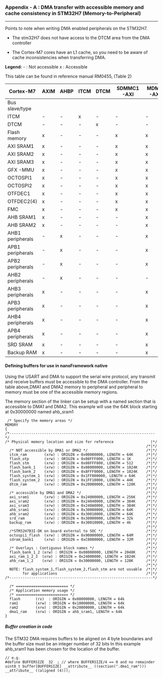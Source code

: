 







### Appendix - A : DMA transfer with accessible memory and cache consistency in STM32H7 (Memory-to-Peripheral)
-------------------------------------------------------------------------------------------

Points to note when writing DMA enabled peripherals on the STM32H7.

-   The stm32H7 does not have access to the DTCM area from the DMA controller

-   The Cortex-M7 cores have an L1 cache, so you need to be aware of cache
    inconsistencies when transferring DMA.

**Legend:** \- : Not accessible   x : Accessible

This table can be found in reference manual RM0455, (Table 2)


| Cortex-M7        | AXIM | AHBP | ITCM | DTCM | SDMMC1-AXI | MDMA-AXI | MDMA-AHBS | DMA2D | LTDC | GFX-MMU | DMA1-MEM | DMA1-PERIPH | DMA2-MEM | DMA2-PERIPH | SDMMC2-AHB | OTG_HS | BDMA1-AHB | BDMA2-AHB |
|------------------|------|------|------|------|------------|----------|-----------|-------|------|---------|----------|-------------|----------|-------------|------------|--------|-----------|-----------|
| Bus slave/type   |      |      |      |      |            |          |           |       |      |         |          |             |          |             |            |        |           |           |
| ITCM             | \-   | \-   | x    | \-   | \-         | \-       | x         | \-    | \-   | \-      | \-       | \-          | \-       | \-          | \-         | \-     | \-        | \-        |
| DTCM             | \-   | \-   | \-   | x    | \-         | \-       | x         | \-    | \-   | \-      | \-       | \-          | \-       | \-          | \-         | \-     | \-        | \-        |
| Flash memory     | x    | \-   | \-   | \-   | x          | x        | x         | \-    | x    | x       | x        | x           | x        | x           | x          | x      | x         | \-        | 
| AXI SRAM1        | x    | \-   | \-   | \-   | x          | x        | \-        | x     | x    | x       | x        | **[X]**     | x        | **[X]**     | x          | x      | \-        | \-        |
| AXI SRAM2        | x    | \-   | \-   | \-   | x          | x        | \-        | x     | x    | x       | x        | **[X]**     | x        | **[X]**     | x          | x      | \-        | \-        |
| AXI SRAM3        | x    | \-   | \-   | \-   | x          | x        | \-        | x     | x    | x       | x        | **[X]**     | x        | **[X]**     | x          | x      | \-        | \-        |
| GFX -MMU         | x    | \-   | \-   | \-   | x          | x        | \-        | x     | x    | \-      | \-       | \-          | \-       | \-          | \-         | \-     | \-        | \-        |
| OCTOSPI1         | x    | \-   | \-   | \-   | x          | x        | \-        | x     | x    | x       | x        | x           | x        | x           | x          | x      | \-        | \-        |
| OCTOSPI2         | x    | \-   | \-   | \-   | x          | x        | \-        | x     | x    | x       | x        | x           | x        | x           | x          | x      | \-        | \-        |
| OTFDEC1          | x    | \-   | \-   | \-   | x          | x        | \-        | x     | x    | x       | x        | x           | x        | x           | x          | x      | \-        | \-        |
| OTFDEC2(4)       | x    | \-   | \-   | \-   | x          | x        | \-        | x     | x    | x       | x        | x           | x        | x           | x          | x      | \-        | \-        |
| FMC              | x    | \-   | \-   | \-   | x          | x        | \-        | x     | x    | x       | x        | x           | x        | x           | x          | x      | \-        | \-        |
| AHB SRAM1        | x    | \-   | \-   | \-   | \-         | x        | \-        | x     | x    | x       | x        | **[X]**     | x        | **[X]**     | x          | x      | x         | \-        |
| AHB SRAM2        | x    | \-   | \-   | \-   | \-         | x        | \-        | x     | x    | x       | x        | **[X]**     | x        | **[X]**     | x          | x      | x         | \-        |
| AHB1 peripherals | \-   | x    | \-   | \-   | \-         | x        | \-        | x     | \-   | \-      | x        | x           | x        | x           | x          | \-     | x         | \-        |
| APB1 peripherals | \-   | x    | \-   | \-   | \-         | x        | \-        | x     | \-   | \-      | x        | x           | x        | x           | x          | \-     | x         | \-        |
| APB2 peripherals | \-   | x    | \-   | \-   | \-         | x        | \-        | x     | \-   | \-      | x        | x           | x        | x           | x          | \-     | x         | \-        |
| AHB2 peripherals | \-   | x    | \-   | \-   | \-         | \-       | \-        | \-    | \-   | \-      | x        | x           | x        | x           | x          | \-     | \-        | \-        |
| AHB3 peripherals | x    | \-   | \-   | \-   | \-         | x        | \-        | \-    | \-   | \-      | \-       | \-          | \-       | \-          | \-         | \-     | \-        | \-        |
| APB3 peripherals | x    | \-   | \-   | \-   | \-         | x        | \-        | \-    | \-   | \-      | \-       | \-          | \-       | \-          | \-         | \-     | \-        | \-        |
| AHB4 peripherals | x    | \-   | \-   | \-   | \-         | x        | \-        | \-    | \-   | \-      | x        | x           | x        | x           | x          | \-     | \-        | x         |
| APB4 peripherals | x    | \-   | \-   | \-   | \-         | x        | \-        | \-    | \-   | \-      | x        | x           | x        | x           | x          | \-     | \-        | x         |
| SRD SRAM         | x    | \-   | \-   | \-   | \-         | x        | \-        | \-    | \-   | \-      | x        | **[X]**      | x       | **[X]**     | x          | \-     | \-        | x         |
| Backup RAM       | x    | \-   | \-   | \-   | \-         | x        | \-        | \-    | \-   | \-      | x        | x           | x        | x           | x          | \-     | \-        | x         |



#### Defining buffers for use in nanoFramework native


Using the USART and DMA to support the serial wire protocol, any transmit and receive buffers must be accessible to the DMA controller.
From the table above,DMA1 and DMA2 memory to peripheral and peripheral to memory must be one of the accessible memory regions.

The memory section of the linker can be setup with a named section that is accessible to DMA1 and DMA2.
This example will use the 64K block starting at 0x30000000 named ahb_sram1

```
 /* Specify the memory areas */
MEMORY
{
/*-------------------------------------------------------------------*/
/* Physical memory location and size for reference                 |*/
                                                                 /*|*/
  /* NOT accessible by DMA1 or DMA2 */                           /*|*/
  itcm_ram        (xrw) : ORIGIN = 0x00000000, LENGTH = 64K      /*|*/
  flash_otp       (xrw) : ORIGIN = 0x08FFF000, LENGTH = 1K       /*|*/
  flash_stm       (xrw) : ORIGIN = 0x08FFF800, LENGTH = 512      /*|*/
  flash_bank_1    (xrw) : ORIGIN = 0x08000000, LENGTH = 1024K    /*|*/
  flash_bank_2    (xrw) : ORIGIN = 0x8FFF0000, LENGTH = 1024K    /*|*/
  flash_system_1  (xrw) : ORIGIN = 0x1FF000000, LENGTH = 64K     /*|*/
  flash_system_2  (xrw) : ORIGIN = 0x1FF10000, LENGTH = 44K      /*|*/
  dtcm_ram        (xrw) : ORIGIN = 0x20000000, LENGTH = 128K     /*|*/
                                                                 /*|*/
  /* accessible by DMA1 and DMA2 */                              /*|*/
  axi_sram1       (xrw) : ORIGIN = 0x24000000, LENGTH = 256K     /*|*/
  axi_sram2       (xrw) : ORIGIN = 0x24040000, LENGTH = 384K     /*|*/
  axi_sram3       (xrw) : ORIGIN = 0x240A0000, LENGTH = 384K     /*|*/
  ahb_sram1       (xrw) : ORIGIN = 0x30000000, LENGTH = 64K      /*|*/
  ahb_sram2       (xrw) : ORIGIN = 0x30010000, LENGTH = 64K      /*|*/
  srd_ram         (xrw) : ORIGIN = 0x30000000, LENGTH = 32k      /*|*/
  backup_ram      (xrw) : ORIGIN = 0x30010000, LENGTH = 4k       /*|*/
                                                                 /*|*/
  /*STM32H7B3I-DK on board external to SOC */                    /*|*/
  octospi1_flash  (xrw) : ORIGIN = 0x90000000, LENGTH = 64M      /*|*/
  sdram_bank1     (xrw) : ORIGIN = 0xC0000000, LENGTH = 32M      /*|*/
                                                                 /*|*/
  /* Overlays : Contiguous block names */                        /*|*/
  flash_bank_1_2 (xrw) : ORIGIN = 0x08000000, LENGTH = 2048K     /*|*/
  axi_ram_1_2_3  (xrw) : ORIGIN = 0x24000000, LENGTH = 1024K     /*|*/
  ahb_ram_1_2    (xrw) : ORIGIN = 0x30000000, LENGTH = 128K      /*|*/
                                                                 /*|*/
  NOTE: flash_system_1,flash_system_2,flash_stm are not usuable  /*|*/
        for applications                                         /*|*/
/*------------------------------------------------------------------*/

  /* ======================== */
  /* Application memory usage */
  /* ======================== */
  flash       (rx)  : ORIGIN = 0x08000000, LENGTH = 64k
  ram1        (xrw) : ORIGIN = 0x10000000, LENGTH = 64k
  ram2        (xrw) : ORIGIN = 0x20000000, LENGTH = 64k
  dma1_ram    (xrw) : ORIGIN = ahb_sram1, LENGTH = 64k
}
```


##### Buffer creation in code

The STM32 DMA requires buffers to be aligned on 4 byte boundaries and the buffer size must be an integer number of 32 bits
In this example ahb_sram1 has been chosen for the location of the buffer.
```
// e.g.
#define BUFFERSIZE  32  ; // where BUFFERSIZE/4 == 0 and no remainder
uint8_t buffer[BUFFERSIZE] __attribute__ ((section(".dma1_ram"))) __attribute__ ((aligned (4)));
```

